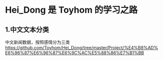 # Hei_Dong 是 Toyhom 的学习之路

## 1.中文文本分类
中文新闻数据，按照感情分为三类
<https://github.com/Toyhom/Hei_Dong/tree/master/Project/%E4%B8%AD%E6%96%87%E6%96%87%E6%9C%AC%E5%88%86%E7%B1%BB>
